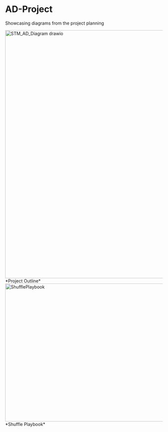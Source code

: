 # AD-Project
Showcasing diagrams from the project planning


<img width="1931" height="791" alt="STM_AD_Diagram drawio" src="https://github.com/user-attachments/assets/97f45840-bded-463d-9128-d78ae8d42218" />
*Project Outline*


<img width="774" height="440" alt="ShufflePlaybook" src="https://github.com/user-attachments/assets/612086c1-03fb-4fbc-bd6c-095fcf7b67ab" />
*Shuffle Playbook*
